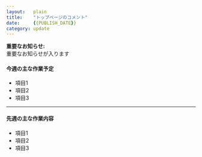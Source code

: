 ```yaml
---
layout:   plain
title:    "トップページのコメント"
date:     {{PUBLISH_DATE}}
category: update
---
```


<div class="alert alert-danger mgn-bottom">
  <div class="row">
    <div class="col-md-3">
      <strong>重要なお知らせ: </strong>
    </div>
    <div class="col-md-9">
      重要なお知らせが入ります
    </div>
  </div>
</div>

#### 今週の主な作業予定
* 項目1
* 項目2
* 項目3

------------------------------------------------------------

#### 先週の主な作業内容
* 項目1
* 項目2
* 項目3
